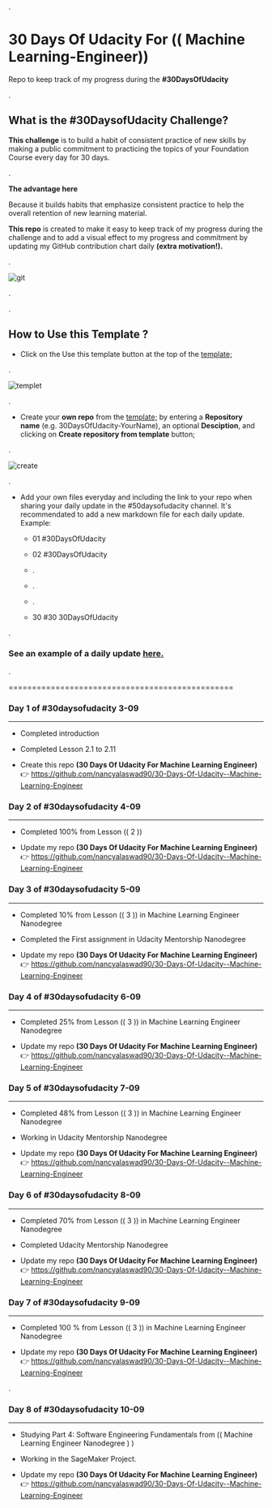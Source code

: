 



.



# 30 Days Of Udacity For ((  Machine Learning-Engineer)) 











Repo to keep track of my progress during the **#30DaysOfUdacity**





.





## What is the #30DaysofUdacity Challenge?





**This challenge** is to build a habit of consistent practice of new skills by making a public commitment to practicing the topics of your Foundation Course every day for 30 days.



.



**The advantage here**







Because it builds habits that emphasize consistent practice to help the overall retention of new learning material.







**This repo**  is created to make it easy to keep track of my progress during the challenge and to add a visual effect to my progress and commitment by updating my GitHub contribution chart daily **(extra motivation!).**





.




![git](https://user-images.githubusercontent.com/36210723/87428302-d2ed2f00-c5ea-11ea-9aa1-21b8c3cd7a7d.jpg)


.


.




## How to Use this Template ?





- Click on the Use this template button at the top of the [template;](https://github.com/nancyalaswad90/30-Days-Of-Udacity--Machine-Learning-Engineer)


.





![templet](https://user-images.githubusercontent.com/36210723/87432558-d683b480-c5f0-11ea-8d2e-dff9fb3bfc75.jpg)








.



- Create your **own repo** from the [template;](https://github.com/nancyalaswad90/30-Days-Of-Udacity--Machine-Learning-Engineer) by entering a **Repository name** (e.g. 30DaysOfUdacity-YourName), an optional **Desciption**, and clicking on **Create repository from template** button;


.


![create](https://user-images.githubusercontent.com/36210723/87433597-2b73fa80-c5f2-11ea-92d7-5c106af8c800.jpg)



.




- Add your own files everyday and including the link to your repo when sharing your daily update in the #50daysofudacity channel. It's recommendated to add a new markdown file for each daily update. Example:






  - 01 #30DaysOfUdacity
  
  
  - 02 #30DaysOfUdacity
  
  
  - .
  
  - .
  
  - .
  
  
  
  - 30 #30 30DaysOfUdacity



.




###  See an example of a daily update [here.](https://github.com/nancyalaswad90/50DaysOfUdacity--NancyAlAswad/blob/master/Example-Day%20of%20%2350daysofudacity.md)



.



================================================




### Day 1 of #30daysofudacity   3-09


-----------------------------


 - Completed introduction
  
  
 - Completed Lesson 2.1 to 2.11
 
  
 - Create this repo **(30 Days Of Udacity For Machine Learning Engineer)**   :point_right:   https://github.com/nancyalaswad90/30-Days-Of-Udacity--Machine-Learning-Engineer
 

 




 
      
### Day 2 of #30daysofudacity  4-09
  
-----------------------------

 
  
 - Completed 100% from Lesson (( 2 ))
 
 
  
 - Update my repo **(30 Days Of Udacity For Machine Learning Engineer)**   :point_right:   https://github.com/nancyalaswad90/30-Days-Of-Udacity--Machine-Learning-Engineer
 







      
### Day 3 of #30daysofudacity  5-09
  
-----------------------------

 
 - Completed 10% from Lesson (( 3 )) in  Machine Learning Engineer Nanodegree
 

 - Completed the First assignment in  Udacity Mentorship Nanodegree 

  
- Update my repo **(30 Days Of Udacity For Machine Learning Engineer)**   :point_right:   https://github.com/nancyalaswad90/30-Days-Of-Udacity--Machine-Learning-Engineer
 





### Day 4 of #30daysofudacity 6-09
  
-----------------------------

 
 - Completed 25% from Lesson (( 3 )) in  Machine Learning Engineer Nanodegree
 

 
- Update my repo **(30 Days Of Udacity For Machine Learning Engineer)**   :point_right:   https://github.com/nancyalaswad90/30-Days-Of-Udacity--Machine-Learning-Engineer
 






### Day 5 of #30daysofudacity  7-09
  
-----------------------------

 
 - Completed 48% from Lesson (( 3 )) in  Machine Learning Engineer Nanodegree
 
 
 - Working in Udacity Mentorship Nanodegree

 
- Update my repo **(30 Days Of Udacity For Machine Learning Engineer)**   :point_right:   https://github.com/nancyalaswad90/30-Days-Of-Udacity--Machine-Learning-Engineer
 








### Day 6 of #30daysofudacity  8-09
  
-----------------------------

 
 - Completed 70% from Lesson (( 3 )) in  Machine Learning Engineer Nanodegree
 
  
 - Completed Udacity Mentorship Nanodegree

 
- Update my repo **(30 Days Of Udacity For Machine Learning Engineer)**   :point_right:   https://github.com/nancyalaswad90/30-Days-Of-Udacity--Machine-Learning-Engineer
 






### Day 7 of #30daysofudacity  9-09
  
-----------------------------

 
 - Completed 100 % from Lesson (( 3 )) in  Machine Learning Engineer Nanodegree
 
  
 
- Update my repo **(30 Days Of Udacity For Machine Learning Engineer)**   :point_right:   https://github.com/nancyalaswad90/30-Days-Of-Udacity--Machine-Learning-Engineer
 



.

  
  
### Day 8 of #30daysofudacity  10-09
  
-----------------------------

    
  - Studying Part 4: Software Engineering Fundamentals from  (( Machine Learning Engineer Nanodegree  ) ) 
  
  
  - Working in the SageMaker Project.
  
   
  - Update my repo **(30 Days Of Udacity For Machine Learning Engineer)**   :point_right:   https://github.com/nancyalaswad90/30-Days-Of-Udacity--Machine-Learning-Engineer
 

  
  

